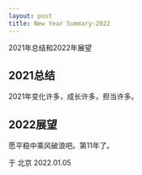 ```yaml
---
layout: post
title: New Year Summary-2022
---
```

2021年总结和2022年展望

## 2021总结
2021年变化许多，成长许多，担当许多。

## 2022展望
愿平稳中乘风破浪吧。第11年了。

于 北京
2022.01.05